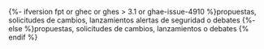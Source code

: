 {%- ifversion fpt or ghec or ghes > 3.1 or ghae-issue-4910 %}propuestas, solicitudes de cambios, lanzamientos alertas de seguridad o debates
{%- else %}propuestas, solicitudes de cambios, lanzamientos o debates<!-- `else` statement probably not picked up by GHES 3.1 deprecation script. Will need to review here -->
{% endif %}
